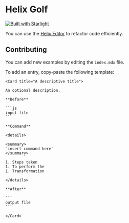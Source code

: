 # Helix Golf

[![Built with Starlight](https://astro.badg.es/v2/built-with-starlight/tiny.svg)](https://starlight.astro.build)

You can use the [Helix Editor](https://helix-editor.com/) to refactor code efficiently.

## Contributing

You can add new examples by editing the `index.mdx` file.

To add an entry, copy-paste the following template:

````mdx
<Card title="A descriptive title">

An optional description.

**Before**

```js
input file
```

**Command**

<details>

<summary>
`insert command here`
</summary>

1. Steps taken
1. To perform the
1. Transformation

</details>

**After**

```
output file
```

</Card>
````
